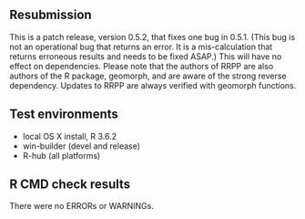 ## Resubmission
This is a patch release, version 0.5.2, that fixes one bug in 0.5.1.  (This bug is not an operational bug that returns an error.  It is a mis-calculation that returns erroneous results and needs to be fixed ASAP.)  This will have no effect on dependencies. Please note that the authors of RRPP are also authors of the R package, geomorph, and are aware of the strong reverse dependency.  Updates to RRPP are always verified with geomorph functions.

## Test environments
* local OS X install, R 3.6.2
* win-builder (devel and release)
* R-hub (all platforms)

## R CMD check results
There were no ERRORs or WARNINGs. 

